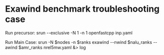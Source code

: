 # Exawind benchmark troubleshooting case


Run precursor:
srun --exclusive -N 1 -n 1 openfastcpp inp.yaml

Run Main Case:
srun -N $nodes -n $ranks exawind --nwind $nalu_ranks --awind $amr_ranks nrel5mw.yaml &> log

